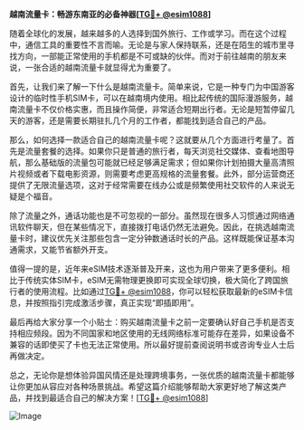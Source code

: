 **越南流量卡：畅游东南亚的必备神器[[TG💪+ @esim1088](https://t.me/s/esim1088)]**

随着全球化的发展，越来越多的人选择到国外旅行、工作或学习。而在这个过程中，通信工具的重要性不言而喻。无论是与家人保持联系，还是在陌生的城市里寻找方向，一部能正常使用的手机都是不可或缺的伙伴。而对于前往越南的朋友来说，一张合适的越南流量卡就显得尤为重要了。

首先，让我们来了解一下什么是越南流量卡。简单来说，它是一种专门为中国游客设计的临时性手机SIM卡，可以在越南境内使用。相比起传统的国际漫游服务，越南流量卡不仅价格实惠，而且操作简便，非常适合短期出行者。无论是短暂停留几天的游客，还是需要长期驻扎几个月的工作者，都能找到适合自己的产品。

那么，如何选择一款适合自己的越南流量卡呢？这就要从几个方面进行考量了。首先是流量套餐的选择。如果你只是普通的旅行者，每天浏览社交媒体、查看地图导航，那么基础版的流量包可能就已经足够满足需求；但如果你计划拍摄大量高清照片视频或者下载电影资源，则需要考虑更高规格的流量套餐。此外，部分运营商还提供了无限流量选项，这对于经常需要在线办公或是频繁使用社交软件的人来说无疑是个福音。

除了流量之外，通话功能也是不可忽视的一部分。虽然现在很多人习惯通过网络通讯软件聊天，但在某些情况下，直接拨打电话仍然无法避免。因此，在挑选越南流量卡时，建议优先关注那些包含一定分钟数通话时长的产品。这样既能保证基本沟通需求，又能节省额外开支。

值得一提的是，近年来eSIM技术逐渐普及开来，这也为用户带来了更多便利。相比于传统实体SIM卡，eSIM无需物理更换即可实现全球切换，极大简化了跨国旅行者的使用流程。比如通过[TG💪+ @esim1088](https://t.me/s/esim1088)，你可以轻松获取最新的eSIM卡信息，并按照指引完成激活步骤，真正实现“即插即用”。

最后再给大家分享一个小贴士：购买越南流量卡之前一定要确认好自己手机是否支持相应频段。因为不同国家和地区使用的无线网络标准可能存在差异，如果设备不兼容的话即使买了卡也无法正常使用。所以最好提前查阅说明书或咨询专业人士后再做决定。

总之，无论你是想体验异国风情还是处理跨境事务，一张优质的越南流量卡都能够让你更加从容应对各种场景挑战。希望这篇介绍能够帮助大家更好地了解这类产品，并找到最适合自己的解决方案！[[TG💪+ @esim1088](https://t.me/s/esim1088)] 

![Image](https://i.postimg.cc/4NQfJmqS/Snipaste-2025-05-13-00-14-12.png)